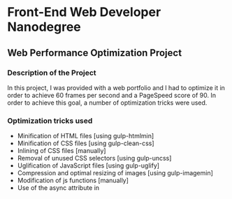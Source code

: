 # Front-End Web Developer Nanodegree

## Web Performance Optimization Project

### Description of the Project
In this project, I was provided with a web portfolio and I had to optimize it in order to achieve 60 frames per second and a PageSpeed score of 90. In order to achieve this goal, a number of optimization tricks were used.

### Optimization tricks used
- Minification of HTML files [using gulp-htmlmin]
- Minification of CSS files [using gulp-clean-css]
- Inlining of CSS files [manually]
- Removal of unused CSS selectors [using gulp-uncss]
- Uglification of JavaScript files [using gulp-uglify]
- Compression and optimal resizing of images [using gulp-imagemin]
- Modification of js functions [manually]
- Use of the async attribute in <script> tags. [manually]

### Automation Tool 
- In order to automate most of these tasks, the automation tool 'gulp' was used.

### Building the 'dist' directory
- In order to launch gulp which will perform most of the tasks previously mentioned, simply type 'gulp', which will run the default task in gulpfile.js, which includes all the other tasks.

### License 

MIT License

Copyright (c) 2016 minimal1st

Permission is hereby granted, free of charge, to any person obtaining a copy of this software and associated documentation files (the "Software"), to deal in the Software without restriction, including without limitation the rights to use, copy, modify, merge, publish, distribute, sublicense, and/or sell copies of the Software, and to permit persons to whom the Software is furnished to do so, subject to the following conditions:

The above copyright notice and this permission notice shall be included in all copies or substantial portions of the Software.

THE SOFTWARE IS PROVIDED "AS IS", WITHOUT WARRANTY OF ANY KIND, EXPRESS OR IMPLIED, INCLUDING BUT NOT LIMITED TO THE WARRANTIES OF MERCHANTABILITY, FITNESS FOR A PARTICULAR PURPOSE AND NONINFRINGEMENT. IN NO EVENT SHALL THE AUTHORS OR COPYRIGHT HOLDERS BE LIABLE FOR ANY CLAIM, DAMAGES OR OTHER LIABILITY, WHETHER IN AN ACTION OF CONTRACT, TORT OR OTHERWISE, ARISING FROM, OUT OF OR IN CONNECTION WITH THE SOFTWARE OR THE USE OR OTHER DEALINGS IN THE SOFTWARE.

